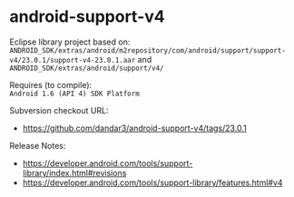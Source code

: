 android-support-v4
==================

Eclipse library project based on:<br/>
`ANDROID_SDK/extras/android/m2repository/com/android/support/support-v4/23.0.1/support-v4-23.0.1.aar`
and
`ANDROID_SDK/extras/android/support/v4/`

Requires (to compile):<br/>
`Android 1.6 (API 4) SDK Platform`

Subversion checkout URL:<br/>
* https://github.com/dandar3/android-support-v4/tags/23.0.1

Release Notes:
* https://developer.android.com/tools/support-library/index.html#revisions<br/>
* https://developer.android.com/tools/support-library/features.html#v4<br/>
